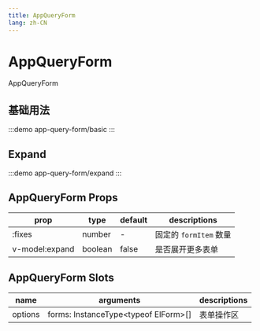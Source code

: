 ```yaml
--- 
title: AppQueryForm
lang: zh-CN
---
```


# AppQueryForm

AppQueryForm


## 基础用法

:::demo 
app-query-form/basic
:::


## Expand

:::demo 
app-query-form/expand
:::

## AppQueryForm Props

|prop|type|default|descriptions|
|-|-|-|-|
|:fixes| number |-|固定的 `formItem` 数量|
|v-model:expand| boolean | false | 是否展开更多表单 | 


## AppQueryForm Slots

|name|arguments|descriptions|
|-|-|-|
|options| forms: InstanceType\<typeof ElForm\>[]  | 表单操作区 |



